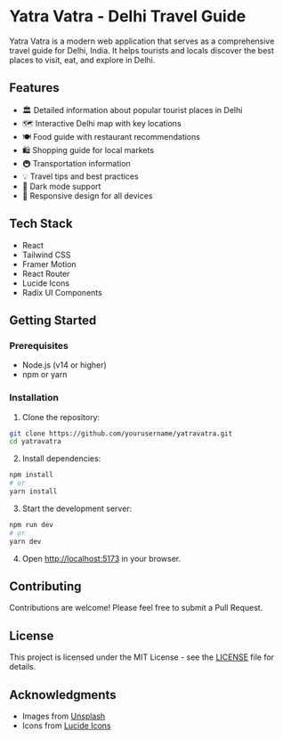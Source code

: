 # Yatra Vatra - Delhi Travel Guide

Yatra Vatra is a modern web application that serves as a comprehensive travel guide for Delhi, India. It helps tourists and locals discover the best places to visit, eat, and explore in Delhi.

## Features

- 🏛️ Detailed information about popular tourist places in Delhi
- 🗺️ Interactive Delhi map with key locations
- 🍽️ Food guide with restaurant recommendations
- 🛍️ Shopping guide for local markets
- 🚇 Transportation information
- 💡 Travel tips and best practices
- 🌙 Dark mode support
- 📱 Responsive design for all devices

## Tech Stack

- React
- Tailwind CSS
- Framer Motion
- React Router
- Lucide Icons
- Radix UI Components

## Getting Started

### Prerequisites

- Node.js (v14 or higher)
- npm or yarn

### Installation

1. Clone the repository:
```bash
git clone https://github.com/yourusername/yatravatra.git
cd yatravatra
```

2. Install dependencies:
```bash
npm install
# or
yarn install
```

3. Start the development server:
```bash
npm run dev
# or
yarn dev
```

4. Open [http://localhost:5173](http://localhost:5173) in your browser.

## Contributing

Contributions are welcome! Please feel free to submit a Pull Request.

## License

This project is licensed under the MIT License - see the [LICENSE](LICENSE) file for details.

## Acknowledgments

- Images from [Unsplash](https://unsplash.com)
- Icons from [Lucide Icons](https://lucide.dev) 